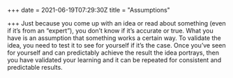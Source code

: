 +++
date = 2021-06-19T07:29:30Z
title = "Assumptions"

+++
Just because you come up with an idea or read about something (even if it’s from an “expert”), you don’t know if it’s accurate or true. What you have is an assumption that something works a certain way. To validate the idea, you need to test it to see for yourself if it’s the case. Once you’ve seen for yourself and can predictably achieve the result the idea portrays, then you have validated your learning and it can be repeated for consistent and predictable results.
